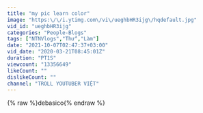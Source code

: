 ```yaml
---
title: "my pic learn color"
image: "https:\/\/i.ytimg.com\/vi\/ueghbHR3ijg\/hqdefault.jpg"
vid_id: "ueghbHR3ijg"
categories: "People-Blogs"
tags: ["NTNVlogs","Thử","Làm"]
date: "2021-10-07T02:47:37+03:00"
vid_date: "2020-03-21T08:45:01Z"
duration: "PT1S"
viewcount: "13356649"
likeCount: ""
dislikeCount: ""
channel: "TROLL YOUTUBER VIỆT"
---
```

{% raw %}debasico{% endraw %}
